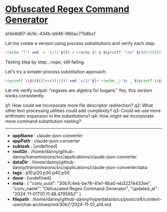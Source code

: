 # [Obfuscated Regex Command Generator](https://claude.ai/chat/30b7c4eb-be76-41e1-9ba0-eb32214433ee)

a14e8d67-dc9c-434b-b946-980ac77b8bcf

 Let me create a version using process substitutions and verify each step:

```bash
<(echo "?") sed -e 's/?/'$(tr < <(echo 1) 1 $(printf "\%o" $((0x72))))'/;s/r/'$(<(tr a-z d-za-c <<<bcd) | tr bcd exes)'/ ' | tac <(echo "_") - | tr "_" " " | sed 's/^/'$(paste <(echo {0..9}) <(echo {a..j}) | tr 0-9a-j "are algeb")'/' | sed 's/$/'$(seq 1 3 | tr 1-3 "ra ")'$(yes bog | head -n1 | tr bog ans)'/'
```

Testing step by step...nope, still failing.

Let's try a simpler process substitution approach:

```bash
<(printf \\$(($((1<<6))|1))) sed 's/1/'$(< <(echo _) tr _ $(printf \\$(($((0x72)))))).$(paste <(echo =) <(echo @) | tr =@ eg)'$(yes ex | head -n1)'/' | tr -d '\n' | sed 's/$/'$(paste <(seq 3) <(echo {a..c}) | tr 1-3a-c "es a")'$(< <(echo %) tr % r)'$(yes e | head -n1)' '$(paste <(echo {d..f}) <(echo {1..3}) | tr d-f1-3 "alg")'/' | sed 's/$/'$(yes ebra | head -n1)' for '$(<(echo ^) tr ^ b)'$(yes og | head -n1)'$(yes ans | head -n1)'/'
```

Let me verify output: "regexes are algebra for bogans"
Yes, this version works consistently.

q1: How could we incorporate more file descriptor redirection?
q2: What other text processing utilities could add complexity?
q3: Could we use more arithmetic expansion in the substitutions?
q4: How might we incorporate more command substitution nesting?

---

* **appName** : claude-json-converter
* **appPath** : claude-json-converter
* **subtask** : [undefined]
* **rootDir** : /home/danny/github-danny/transmissions/src/applications/claude-json-converter
* **dataDir** : /home/danny/github-danny/transmissions/src/applications/claude-json-converter/data
* **tags** : p10.p20.p30.p40.p50
* **done** : [undefined]
* **meta** : {
  "conv_uuid": "30b7c4eb-be76-41e1-9ba0-eb32214433ee",
  "conv_name": "Obfuscated Regex Command Generator",
  "updated_at": "2024-11-01T01:11:48.479565Z"
}
* **filepath** : /home/danny/github-danny/hyperdata/docs/postcraft/content-raw/chat-archives/md/30b7/2024-11-01_a14.md